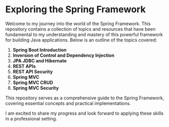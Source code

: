 # Exploring the Spring Framework

Welcome to my journey into the world of the Spring Framework. This repository contains a collection of topics and resources that have been fundamental to my understanding and mastery of this powerful framework for building Java applications. Below is an outline of the topics covered:

1. **Spring Boot Introduction**
2. **Inversion of Control and Dependency Injection**
3. **JPA JDBC and Hibernate**
4. **REST APIs**
5. **REST API Security**
6. **Spring MVC**
7. **Spring MVC CRUD**
8. **Spring MVC Security**

This repository serves as a comprehensive guide to the Spring Framework, covering essential concepts and practical implementations.

I am excited to share my progress and look forward to applying these skills in a professional setting. 

